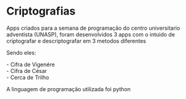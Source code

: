 <h1> Criptografias </h1>

<p>Apps criados para a semana de programação do centro universitario adventista (UNASP), foram desenvolvidos 3 apps com o intuido de criptografar e descriptografar em 3 metodos diferentes </p>

<p>Sendo eles:</p>
- Cifra de Vigenére </br>
- Cifra de César </br>
- Cerca de Trilho </br>

<p>A linguagem de programação utilizada foi python</p>
